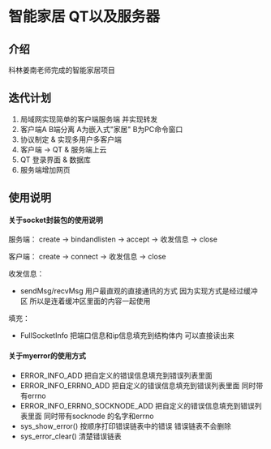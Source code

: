 # 智能家居 QT以及服务器

## 介绍

科林姜南老师完成的智能家居项目

## 迭代计划

1. 局域网实现简单的客户端服务端 并实现转发
2. 客户端A B端分离 A为嵌入式"家居" B为PC命令窗口
3. 协议制定 & 实现多用户多客户端
4. 客户端 -> QT & 服务端上云
5. QT 登录界面 & 数据库
6. 服务端增加网页

## 使用说明

#### 关于socket封装包的使用说明

服务端： create -> bindandlisten -> accept -> 收发信息 -> close

客户端： create -> connect -> 收发信息 -> close

收发信息：

- sendMsg/recvMsg 用户最直观的直接通讯的方式 因为实现方式是经过缓冲区 所以是连着缓冲区里面的内容一起使用

填充：

- FullSocketInfo 把端口信息和ip信息填充到结构体内 可以直接读出来

#### 关于myerror的使用方式

- ERROR_INFO_ADD 把自定义的错误信息填充到错误列表里面
- ERROR_INFO_ERRNO_ADD 把自定义的错误信息填充到错误列表里面 同时带有errno
- ERROR_INFO_ERRNO_SOCKNODE_ADD 把自定义的错误信息填充到错误列表里面 同时带有socknode 的名字和errno
- sys_show_error() 按顺序打印错误链表中的错误 错误链表不会删除
- sys_error_clear() 清楚错误链表
